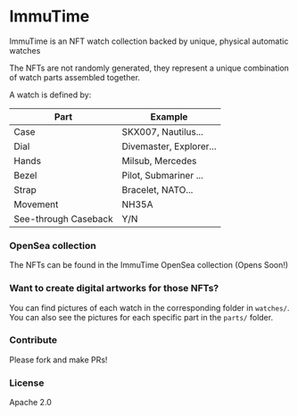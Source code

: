 # ImmuTime

ImmuTime is an NFT watch collection backed by unique, physical automatic watches

The NFTs are not randomly generated, they represent a unique combination of watch parts assembled together.

A watch is defined by:

| Part                 | Example                 |
| -------------------- | ----------------------- |
| Case                 | SKX007, Nautilus...     |
| Dial                 | Divemaster, Explorer... |
| Hands                | Milsub, Mercedes        |
| Bezel                | Pilot, Submariner ...   |
| Strap                | Bracelet, NATO...       |
| Movement             | NH35A                   |
| See-through Caseback | Y/N                     |

### OpenSea collection

The NFTs can be found in the ImmuTime OpenSea collection (Opens Soon!)

### Want to create digital artworks for those NFTs?

You can find pictures of each watch in the corresponding folder in `watches/`.
You can also see the pictures for each specific part in the `parts/` folder.

### Contribute

Please fork and make PRs!

### License

Apache 2.0
